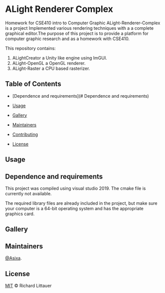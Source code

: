 # ALight Renderer Complex
Homework for CSE410 intro to Computer Graphic
ALight-Renderer-Complex is a project Implemented various rendering techniques with a a complete graphical editor.The purpose of this project is to provide a platform for computer graphic research and as a homework with CSE410.

This repository contains:
1. ALightCreator a Unity like engine using ImGUI.
2. ALight-OpenGL a OpenGL renderer.
3. ALight-Raster a CPU based rasterizer.

## Table of Contents


- [Dependence and requirements](# Dependence and requirements)
- [Usage](#usage)

- [Gallery](#Gallery)
- [Maintainers](#maintainers)
- [Contributing](#contributing)
- [License](#license)

## Usage

## Dependence and requirements
This project was compiled using visual studio 2019. The cmake file is currently not available.

The required library files are already included in the project, but make sure your computer is a 64-bit operating system and has the appropriate graphics card.
## Gallery

## Maintainers
[@Asixa](https://github.com/Asixa).

## License

[MIT](LICENSE) © Richard Littauer
